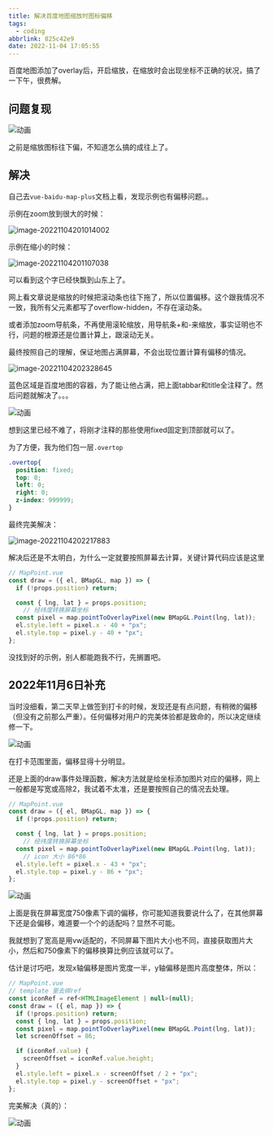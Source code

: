 ```yaml
---
title: 解决百度地图缩放时图标偏移
tags:
  - coding
abbrlink: 825c42e9
date: 2022-11-04 17:05:55
---
```


百度地图添加了overlay后，开启缩放，在缩放时会出现坐标不正确的状况，搞了一下午，很费解。



## 问题复现

![动画](解决百度地图缩放时图标偏移/动画.gif)

之前是缩放图标往下偏，不知道怎么搞的成往上了。



## 解决

自己去`vue-baidu-map-plus`文档上看，发现示例也有偏移问题。。

示例在zoom放到很大的时候：

![image-20221104201014002](解决百度地图缩放时图标偏移/image-20221104201014002.png)

示例在缩小的时候：

![image-20221104201107038](解决百度地图缩放时图标偏移/image-20221104201107038.png)

可以看到这个字已经快飘到山东上了。





网上看文章说是缩放的时候把滚动条也往下拖了，所以位置偏移。这个跟我情况不一致，我所有父元素都写了overflow-hidden，不存在滚动条。

或者添加zoom导航条，不再使用滚轮缩放，用导航条+和-来缩放，事实证明也不行，问题的根源还是位置计算上，跟滚动无关。





最终按照自己的理解，保证地图占满屏幕，不会出现位置计算有偏移的情况。

![image-20221104202328645](解决百度地图缩放时图标偏移/image-20221104202328645.png)

蓝色区域是百度地图的容器，为了能让他占满，把上面tabbar和title全注释了。然后问题就解决了。。。

![动画](解决百度地图缩放时图标偏移/动画-1667564270596.gif)

想到这里已经不难了，将刚才注释的那些使用fixed固定到顶部就可以了。

为了方便，我为他们包一层`.overtop`

```css
.overtop{
  position: fixed;
  top: 0;
  left: 0;
  right: 0;
  z-index: 999999;
}
```

最终完美解决：

![image-20221104202217883](解决百度地图缩放时图标偏移/image-20221104202217883.png)

解决后还是不太明白，为什么一定就要按照屏幕去计算，关键计算代码应该是这里

```javascript
// MapPoint.vue
const draw = ({ el, BMapGL, map }) => {
  if (!props.position) return;

  const { lng, lat } = props.position;
	// 经纬度转换屏幕坐标
  const pixel = map.pointToOverlayPixel(new BMapGL.Point(lng, lat));
  el.style.left = pixel.x - 40 + "px";
  el.style.top = pixel.y - 40 + "px";
};
```

没找到好的示例，别人都能跑我不行，先搁置吧。



## 2022年11月6日补充

当时没细看，第二天早上做签到打卡的时候，发现还是有点问题，有稍微的偏移（但没有之前那么严重）。任何偏移对用户的完美体验都是致命的，所以决定继续修一下。

![动画](解决百度地图缩放时图标偏移/动画-1667707141136.gif)

在打卡范围里面，偏移显得十分明显。

还是上面的draw事件处理函数，解决方法就是给坐标添加图片对应的偏移，网上一般都是写宽或高除2，我试着不太准，还是要按照自己的情况去处理。

```javascript
// MapPoint.vue
const draw = ({ el, BMapGL, map }) => {
  if (!props.position) return;

  const { lng, lat } = props.position;
	// 经纬度转换屏幕坐标
  const pixel = map.pointToOverlayPixel(new BMapGL.Point(lng, lat));
  	// icon 大小 86*86
  el.style.left = pixel.x - 43 + "px";
  el.style.top = pixel.y - 86 + "px";
};
```

![动画](解决百度地图缩放时图标偏移/动画-1667707575644.gif)

上面是我在屏幕宽度750像素下调的偏移，你可能知道我要说什么了，在其他屏幕下还是会偏移，难道要一个个的适配吗？显然不可能。



我就想到了宽高是用vw适配的，不同屏幕下图片大小也不同，直接获取图片大小，然后和750像素下的偏移换算比例应该就可以了。

估计是讨巧吧，发现x轴偏移是图片宽度一半，y轴偏移是图片高度整体，所以：

```javascript
// MapPoint.vue
// template 里去绑ref
const iconRef = ref<HTMLImageElement | null>(null);
const draw = ({ el, map }) => {
  if (!props.position) return;
  const { lng, lat } = props.position;
  const pixel = map.pointToOverlayPixel(new BMapGL.Point(lng, lat));
  let screenOffset = 86;

  if (iconRef.value) {
    screenOffset = iconRef.value.height;
  }
  el.style.left = pixel.x - screenOffset / 2 + "px";
  el.style.top = pixel.y - screenOffset + "px";
};
```

完美解决（真的）：

![动画](解决百度地图缩放时图标偏移/动画-1667708124902.gif)
